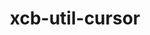 ---
title: "xcb-util-cursor"
layout: cache
categories: [package, develop]
meta: {"compilers": ["gcc@11.1.0", "gcc@11.4.0"], "num_specs": 18, "num_specs_by_stack": {"data-vis-sdk": 9, "hep": 9, "root": 18}, "oss": ["ubuntu20.04", "ubuntu22.04"], "platforms": ["linux"], "stacks": ["data-vis-sdk", "hep", "root"], "targets": ["x86_64_v3"], "versions": ["0.1.5"]}
spec_details: [{"compiler": "gcc@11.1.0", "hash": "3c3kfjzkkpmtnvvyruw7hfgfnvocf74y", "os": "ubuntu20.04", "platform": "linux", "size": "-", "stacks": ["data-vis-sdk", "root"], "target": "x86_64_v3", "variants": ["build_system=autotools"], "versions": ["0.1.5"]}, {"compiler": "gcc@11.4.0", "hash": "4mcqbpsgf3eb5uvucgsaxaju3acwx74v", "os": "ubuntu22.04", "platform": "linux", "size": "-", "stacks": ["hep", "root"], "target": "x86_64_v3", "variants": ["build_system=autotools"], "versions": ["0.1.5"]}, {"compiler": "gcc@11.1.0", "hash": "5bxalk7jmpiz5nnw2nwv4ekvdiv4zbay", "os": "ubuntu20.04", "platform": "linux", "size": "-", "stacks": ["data-vis-sdk", "root"], "target": "x86_64_v3", "variants": ["build_system=autotools"], "versions": ["0.1.5"]}, {"compiler": "gcc@11.4.0", "hash": "6ibhurpdqnw2caywkx6yj2y3uceozrv5", "os": "ubuntu22.04", "platform": "linux", "size": "-", "stacks": ["hep", "root"], "target": "x86_64_v3", "variants": ["build_system=autotools"], "versions": ["0.1.5"]}, {"compiler": "gcc@11.4.0", "hash": "6r2om5flddwbqzux4qdb5kycx4ztfojw", "os": "ubuntu22.04", "platform": "linux", "size": "-", "stacks": ["hep", "root"], "target": "x86_64_v3", "variants": ["build_system=autotools"], "versions": ["0.1.5"]}, {"compiler": "gcc@11.4.0", "hash": "awsr7u727qwkzgzjws5avqaetetluldk", "os": "ubuntu22.04", "platform": "linux", "size": "-", "stacks": ["hep", "root"], "target": "x86_64_v3", "variants": ["build_system=autotools"], "versions": ["0.1.5"]}, {"compiler": "gcc@11.1.0", "hash": "bhqbdm7tj4l52t7wsksr457jfelvhhf5", "os": "ubuntu20.04", "platform": "linux", "size": "-", "stacks": ["data-vis-sdk", "root"], "target": "x86_64_v3", "variants": ["build_system=autotools"], "versions": ["0.1.5"]}, {"compiler": "gcc@11.4.0", "hash": "eemp6vu7jelqdel32ydl4sie5zfznat7", "os": "ubuntu22.04", "platform": "linux", "size": "-", "stacks": ["hep", "root"], "target": "x86_64_v3", "variants": ["build_system=autotools"], "versions": ["0.1.5"]}, {"compiler": "gcc@11.1.0", "hash": "jaquodlvuc73yzfqkpkn7wjztvcoyghl", "os": "ubuntu20.04", "platform": "linux", "size": "-", "stacks": ["data-vis-sdk", "root"], "target": "x86_64_v3", "variants": ["build_system=autotools"], "versions": ["0.1.5"]}, {"compiler": "gcc@11.1.0", "hash": "jz4ydnasswi3wqluj4y7ixfsmm5rzuxs", "os": "ubuntu20.04", "platform": "linux", "size": "-", "stacks": ["data-vis-sdk", "root"], "target": "x86_64_v3", "variants": ["build_system=autotools"], "versions": ["0.1.5"]}, {"compiler": "gcc@11.1.0", "hash": "k2sjh2e2whthjmbrym3vu7om4yrgoxaa", "os": "ubuntu20.04", "platform": "linux", "size": "-", "stacks": ["data-vis-sdk", "root"], "target": "x86_64_v3", "variants": ["build_system=autotools"], "versions": ["0.1.5"]}, {"compiler": "gcc@11.4.0", "hash": "obmugko75rf4ofjinagbb3klppy7h4bd", "os": "ubuntu22.04", "platform": "linux", "size": "-", "stacks": ["hep", "root"], "target": "x86_64_v3", "variants": ["build_system=autotools"], "versions": ["0.1.5"]}, {"compiler": "gcc@11.1.0", "hash": "p3zghmxhdrjscw7lnjo3dgd6zdpihccp", "os": "ubuntu20.04", "platform": "linux", "size": "-", "stacks": ["data-vis-sdk", "root"], "target": "x86_64_v3", "variants": ["build_system=autotools"], "versions": ["0.1.5"]}, {"compiler": "gcc@11.1.0", "hash": "qyyh6ak2ze64aim65yjqoafciu2fv3kt", "os": "ubuntu20.04", "platform": "linux", "size": "-", "stacks": ["data-vis-sdk", "root"], "target": "x86_64_v3", "variants": ["build_system=autotools"], "versions": ["0.1.5"]}, {"compiler": "gcc@11.4.0", "hash": "ri27vloiaj7t24inmr2wydzyqjwzcltn", "os": "ubuntu22.04", "platform": "linux", "size": "-", "stacks": ["hep", "root"], "target": "x86_64_v3", "variants": ["build_system=autotools"], "versions": ["0.1.5"]}, {"compiler": "gcc@11.4.0", "hash": "wbtxpgkwylbltixbgz3jeoimwj5riiuy", "os": "ubuntu22.04", "platform": "linux", "size": "-", "stacks": ["hep", "root"], "target": "x86_64_v3", "variants": ["build_system=autotools"], "versions": ["0.1.5"]}, {"compiler": "gcc@11.4.0", "hash": "wkyhwy57aknkgjg6ohnruvb64id4sri3", "os": "ubuntu22.04", "platform": "linux", "size": "-", "stacks": ["hep", "root"], "target": "x86_64_v3", "variants": ["build_system=autotools"], "versions": ["0.1.5"]}, {"compiler": "gcc@11.1.0", "hash": "wrtlsaqefwvygkoeik27ps22hkk5vwjy", "os": "ubuntu20.04", "platform": "linux", "size": "-", "stacks": ["data-vis-sdk", "root"], "target": "x86_64_v3", "variants": ["build_system=autotools"], "versions": ["0.1.5"]}]
---